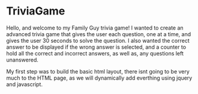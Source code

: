 # TriviaGame

Hello, and welcome to my Family Guy trivia game! I wanted to create an advanced trivia game that gives the user each question, one at a time, and gives the user 30 seconds to solve the question.
I also wanted the correct answer to be displayed if the wrong answer is selected, and a counter to hold all the correct and incorrect answers, as well as, any questions left unanswered. 

My first step was to build the basic html layout, there isnt going to be very much to the HTML page, as we will dynamically add everthing using jquery and javascript. 